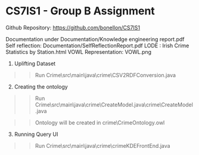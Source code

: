# CS7IS1 - Group B Assignment
Github Repository: https://github.com/bonellon/CS7IS1

Documentation under Documentation/Knowledge engineering report.pdf
Self reflection: Documentation/SelfReflectionReport.pdf
LODE : Irish Crime Statistics by Station.html
VOWL Representation: VOWL.png

1. Uplifting Dataset

>> Run Crime\src\main\java\crime\CSV2RDFConversion.java

2. Creating the ontology 

>> Run Crime\src\main\java\crime\CreateModel.java\crime\CreateModel.java

>>Ontology will be created in crime\CrimeOntology.owl


3. Running Query UI

>> Run Crime\src\main\java\crime\crimeKDEFrontEnd.java